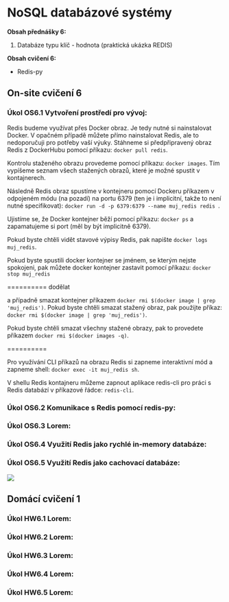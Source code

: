 # NoSQL databázové systémy

**Obsah přednášky 6:**

1. Databáze typu klíč - hodnota (praktická ukázka REDIS)

**Obsah cvičení 6:**

* Redis-py

## On-site cvičení 6

### Úkol OS6.1 Vytvoření prostředí pro vývoj:

Redis budeme využívat přes Docker obraz. Je tedy nutné si nainstalovat Docker. V opačném případě můžete přímo nainstalovat Redis, ale to nedoporučuji pro potřeby vaší výuky. Stáhneme si předpřipravený obraz Redis z DockerHubu pomocí příkazu: ```docker pull redis```.

Kontrolu staženého obrazu provedeme pomocí příkazu: ```docker images```. Tím vypíšeme seznam všech stažených obrazů, které je možné spustit v kontajnerech.

Následně Redis obraz spustíme v kontejneru pomocí Dockeru příkazem v odpojeném módu (na pozadí) na portu 6379 (ten je i implicitní, takže to není nutné specifikovat): ```docker run -d -p 6379:6379 --name muj_redis redis ```.

Ujistíme se, že Docker kontejner běží pomocí příkazu: ```docker ps``` a zapamatujeme si port (měl by být implicitně 6379).

Pokud byste chtěli vidět stavové výpisy Redis, pak napište ```docker logs muj_redis```.

Pokud byste spustili docker kontejner se jménem, se kterým nejste spokojeni, pak můžete docker kontejner zastavit pomocí příkazu: ```docker stop muj_redis``` 

========== dodělat

a případně smazat kontejner příkazem ```docker rmi $(docker image | grep 'muj_redis')```. Pokud byste chtěli smazat stažený obraz, pak použijte příkaz: ```docker rmi $(docker image | grep 'muj_redis')```.

Pokud byste chtěli smazat všechny stažené obrazy, pak to provedete příkazem ```docker rmi $(docker images -q)```.

========== 

Pro využívání CLI příkazů na obrazu Redis si zapneme interaktivní mód a zapneme shell: ```docker exec -it muj_redis sh```.

V shellu Redis kontajneru můžeme zapnout aplikace redis-cli pro práci s Redis databází v příkazové řádce: ```redis-cli```.

### Úkol OS6.2 Komunikace s Redis pomocí redis-py:


### Úkol OS6.3 Lorem:


### Úkol OS6.4 Využití Redis jako rychlé in-memory databáze:


### Úkol OS6.5 Využití Redis jako cachovací databáze:

<img src="https://global-uploads.webflow.com/5dcc26d1cb881d7a98f0a292/60d03f69573dbbe8e8efbe97_MRjGUkXt7bYpWTPFmEtN8y10wlufxDjkISpi-WpPeFpmToCaVauXyy2GxkHmCCNZ__MQHrKfy5DW2oH-JQDT4e89qWcYzsE5KDWdWA9nr89Z0HMYFW-7jfiBq_P__7iA1sLTd75P.png"/>


## Domácí cvičení 1

### Úkol HW6.1 Lorem:

### Úkol HW6.2 Lorem:

### Úkol HW6.3 Lorem:

### Úkol HW6.4 Lorem:

### Úkol HW6.5 Lorem:

